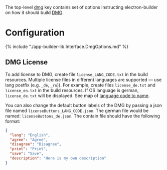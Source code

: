 The top-level [dmg](configuration.md#Configuration-dmg) key contains set of options instructing electron-builder on how it should build [DMG](https://en.wikipedia.org/wiki/Apple_Disk_Image).

# Configuration

{% include "./app-builder-lib.Interface.DmgOptions.md" %}

## DMG License

To add license to DMG, create file `license_LANG_CODE.txt` in the build resources. Multiple license files in different languages are supported — use lang postfix (e.g. `_de`, `_ru`)). For example, create files `license_de.txt` and `license_en.txt` in the build resources.
If OS language is german, `license_de.txt` will be displayed. See map of [language code to name](https://github.com/meikidd/iso-639-1/blob/master/src/data.js).

You can also change the default button labels of the DMG by passing a json file named `licenseButtons_LANG_CODE.json`. The german file would be named: `licenseButtons_de.json`.
The contain file should have the following format:
```json
{
  "lang": "English",
  "agree": "Agree",
  "disagree": "Disagree",
  "print": "Print",
  "save": "Save",
  "description": "Here is my own description"
}
```
